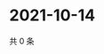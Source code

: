 # 2021-10-14

共 0 条

<!-- BEGIN WEIBO -->
<!-- 最后更新时间 Thu Oct 14 2021 15:08:54 GMT+0800 (China Standard Time) -->

<!-- END WEIBO -->
